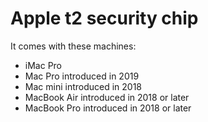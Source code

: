 
# Apple t2 security chip

It comes with these machines:

* iMac Pro
* Mac Pro introduced in 2019
* Mac mini introduced in 2018
* MacBook Air introduced in 2018 or later
* MacBook Pro introduced in 2018 or later
